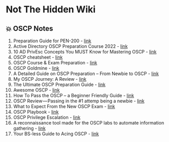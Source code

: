 # Not The Hidden Wiki

💥 OSCP Notes
-----

1. Preparation Guide for PEN-200 - [link](https://www.netsecfocus.com/oscp/2021/05/06/The_Journey_to_Try_Harder-_TJnull-s_Preparation_Guide_for_PEN-200_PWK_OSCP_2.0.html)
2. Active Directory OSCP Preparation Course 2022  - [link](https://www.youtube.com/watch?v=nJlB5XDh4mk)
3. 10 AD PrivEsc Concepts You MUST Know for Mastering OSCP - [link](https://www.youtube.com/watch?v=xowytiyooBk)
4. OSCP cheatsheet - [link](https://hackersinterview.com/oscp/oscp-cheatsheet-powerview-commands/)
5. OSCP Course & Exam Preparation - [link](https://411hall.github.io/OSCP-Preparation/)
6. OSCP Goldmine - [link](https://0xc0ffee.io/blog/OSCP-Goldmine)
7. A Detailed Guide on OSCP Preparation – From Newbie to OSCP - [link](https://niiconsulting.com/checkmate/2017/06/a-detail-guide-on-oscp-preparation-from-newbie-to-oscp/)
8. My OSCP Journey: A Review - [link](https://ranakhalil101.medium.com/my-oscp-journey-a-review-fa779b4339d9)
9. The Ultimate OSCP Preparation Guide - [link](https://johnjhacking.com/blog/the-oscp-preperation-guide-2020/)
10. Awesome OSCP - [link](https://github.com/0x4D31/awesome-oscp)
11. How To Pass the OSCP – a Beginner Friendly Guide - [link](https://kentosec.com/2019/10/09/how-to-pass-the-oscp-a-beginner-friendly-guide/)
12. OSCP Review — Passing in the #1 attemp being a newbie - [link](https://ismaelr.medium.com/oscp-2020-review-passed-in-the-1-attemp-being-a-newbie-8a0d506cf41b)
13. What to Expect From the New OSCP Exam - [link](https://www.offsec.com/offsec/what-to-expect-new-oscp-exam/)
14. OSCP Playbook - [link](https://fareedfauzi.gitbook.io/oscp-playbook/others/active-directory-attack)
15. OSCP Privilege Escalation - [link](https://github.com/C0nd4/OSCP-Priv-Esc)
16. A reconnaissance tool made for the OSCP labs to automate information gathering - [link](https://github.com/codingo/Reconnoitre)
17. Your BS-less Guide to Acing OSCP - [link](https://medium.com/@redefiningreality/your-bs-less-guide-to-acing-oscp-4eccaf497410)